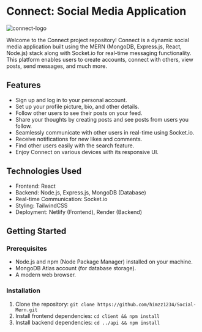 # Connect: Social Media Application

![connect-logo](https://github.com/himzz1234/Social-Mern/assets/99206527/fe1430ee-619e-47c2-b7b3-16bc92962dbf)

Welcome to the Connect project repository! Connect is a dynamic social media application built using the MERN (MongoDB, Express.js, React, Node.js) stack along with Socket.io for real-time messaging functionality. This platform enables users to create accounts, connect with others, view posts, send messages, and much more.

## Features
+ Sign up and log in to your personal account.
+ Set up your profile picture, bio, and other details.
+ Follow other users to see their posts on your feed.
+ Share your thoughts by creating posts and see posts from users you follow.
+ Seamlessly communicate with other users in real-time using Socket.io.
+ Receive notifications for new likes and comments.
+ Find other users easily with the search feature.
+ Enjoy Connect on various devices with its responsive UI.

## Technologies Used
+ Frontend: React
+ Backend: Node.js, Express.js, MongoDB (Database)
+ Real-time Communication: Socket.io
+ Styling: TailwindCSS
+ Deployment: Netlify (Frontend), Render (Backend)

## Getting Started
### Prerequisites
+ Node.js and npm (Node Package Manager) installed on your machine.
+ MongoDB Atlas account (for database storage).
+ A modern web browser.

### Installation
1. Clone the repository: ```git clone https://github.com/himzz1234/Social-Mern.git```
2. Install frontend dependencies: ```cd client && npm install```
3. Install backend dependencies: ```cd ../api && npm install```
